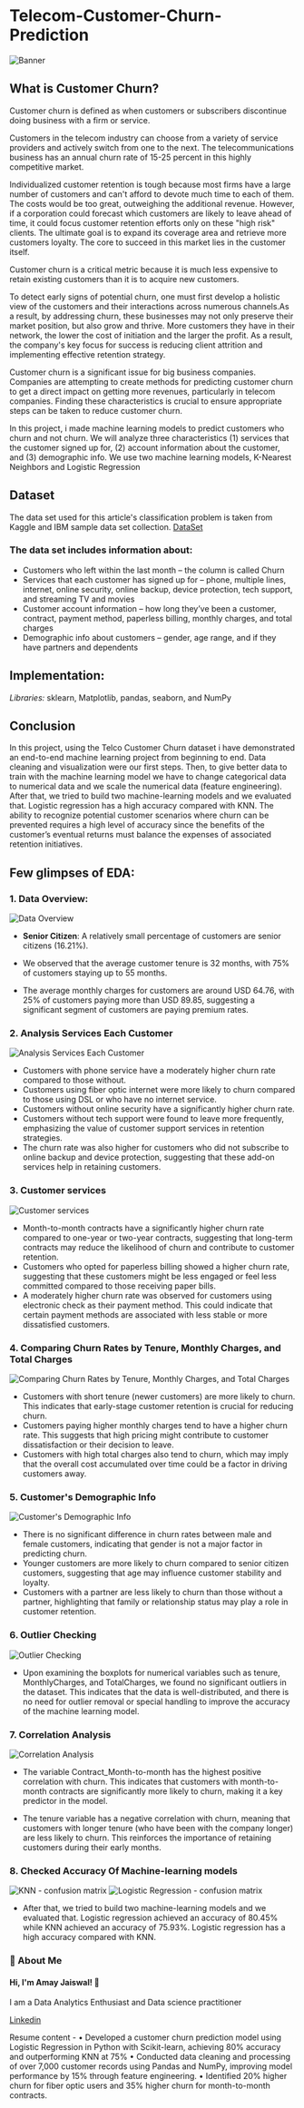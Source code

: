 # Telecom-Customer-Churn-Prediction
![Banner](https://github.com/heyamay/Telecom-Customer-Churn-Prediction/blob/main/Image.png)

## What is Customer Churn?
Customer churn is defined as when customers or subscribers discontinue doing business with a firm or service.

Customers in the telecom industry can choose from a variety of service providers and actively switch from one to the next. The telecommunications business has an annual churn rate of 15-25 percent in this highly competitive market.

Individualized customer retention is tough because most firms have a large number of customers and can't afford to devote much time to each of them. The costs would be too great, outweighing the additional revenue. However, if a corporation could forecast which customers are likely to leave ahead of time, it could focus customer retention efforts only on these "high risk" clients. The ultimate goal is to expand its coverage area and retrieve more customers loyalty. The core to succeed in this market lies in the customer itself.

Customer churn is a critical metric because it is much less expensive to retain existing customers than it is to acquire new customers.

To detect early signs of potential churn, one must first develop a holistic view of the customers and their interactions across numerous channels.As a result, by addressing churn, these businesses may not only preserve their market position, but also grow and thrive. More customers they have in their network, the lower the cost of initiation and the larger the profit. As a result, the company's key focus for success is reducing client attrition and implementing effective retention strategy.

Customer churn is a significant issue for big business companies. Companies are attempting to create methods for predicting customer churn to get a direct impact on getting more revenues, particularly in telecom companies. Finding these characteristics is crucial to ensure appropriate steps can be taken to reduce customer churn.

In this project, i made machine learning models to predict customers who churn and not churn. 
We will analyze three characteristics 
(1) services that the customer signed up for, 
(2) account information about the customer, and 
(3) demographic info. 
We use two machine learning models, K-Nearest Neighbors and Logistic Regression

## Dataset
The data set used for this article's classification problem is taken from Kaggle and IBM sample data set collection. 
[DataSet](https://www.kaggle.com/datasets/blastchar/telco-customer-churn)

### The data set includes information about:

- Customers who left within the last month – the column is called Churn
- Services that each customer has signed up for – phone, multiple lines, internet, online security, online backup, device protection, tech support, and streaming TV and movies
- Customer account information – how long they’ve been a customer, contract, payment method, paperless billing, monthly charges, and total charges
- Demographic info about customers – gender, age range, and if they have partners and dependents
## Implementation:

*Libraries:* sklearn, Matplotlib, pandas, seaborn, and NumPy

## Conclusion
In this project, using the Telco Customer Churn dataset i have demonstrated an end-to-end machine learning project from beginning to end. Data cleaning and visualization were our first steps. Then, to give better data to train with the machine learning model we have to change categorical data to numerical data and we scale the numerical data (feature engineering). After that, we tried to build two machine-learning models and we evaluated that. Logistic regression has a high accuracy compared with KNN. The ability to recognize potential customer scenarios where churn can be prevented requires a high level of accuracy since the benefits of the customer’s eventual returns must balance the expenses of associated retention initiatives.


## Few glimpses of EDA:
### 1. Data Overview:
![Data Overview](https://github.com/heyamay/Teelecom-Customer-Churn-Prediction/blob/main/Data%20Overview.jpg)

- **Senior Citizen**: A relatively small percentage of customers are senior citizens (16.21%).

- We observed that the average customer tenure is 32 months, with 75% of customers staying up to 55 months.

- The average monthly charges for customers are around USD 64.76, with 25% of customers paying more than USD 89.85, suggesting a significant segment of customers are paying premium rates.

### 2. Analysis Services Each Customer
![Analysis Services Each Customer](https://github.com/heyamay/Teelecom-Customer-Churn-Prediction/blob/main/Analysis%20Services%20Each%20Customer.jpg)

- Customers with phone service have a moderately higher churn rate compared to those without.
- Customers using fiber optic internet were more likely to churn compared to those using DSL or who have no internet service.
- Customers without online security have a significantly higher churn rate.
- Customers without tech support were found to leave more frequently, emphasizing the value of customer support services in retention strategies.
- The churn rate was also higher for customers who did not subscribe to online backup and device protection, suggesting that these add-on services help in retaining customers.

### 3. Customer services
![Customer services](https://github.com/heyamay/Teelecom-Customer-Churn-Prediction/blob/main/customer%20services.jpg)

- Month-to-month contracts have a significantly higher churn rate compared to one-year or two-year contracts, suggesting that long-term contracts may reduce the likelihood of churn and contribute to customer retention.
- Customers who opted for paperless billing showed a higher churn rate, suggesting that these customers might be less engaged or feel less committed compared to those receiving paper bills.
- A moderately higher churn rate was observed for customers using electronic check as their payment method. This could indicate that certain payment methods are associated with less stable or more dissatisfied customers.

### 4. Comparing Churn Rates by Tenure, Monthly Charges, and Total Charges
![Comparing Churn Rates by Tenure, Monthly Charges, and Total Charges](https://github.com/heyamay/Teelecom-Customer-Churn-Prediction/blob/main/Comparing%20Churn%20Rates%20by%20Tenure%2C%20Monthly%20Charges%2C%20and%20Total%20Charges.jpg)

- Customers with short tenure (newer customers) are more likely to churn. This indicates that early-stage customer retention is crucial for reducing churn.
- Customers paying higher monthly charges tend to have a higher churn rate. This suggests that high pricing might contribute to customer dissatisfaction or their decision to leave.
- Customers with high total charges also tend to churn, which may imply that the overall cost accumulated over time could be a factor in driving customers away.

### 5. Customer's Demographic Info
![Customer's Demographic Info](https://github.com/heyamay/Teelecom-Customer-Churn-Prediction/blob/main/Customer's%20Demographic%20Info.jpg)

- There is no significant difference in churn rates between male and female customers, indicating that gender is not a major factor in predicting churn.
- Younger customers are more likely to churn compared to senior citizen customers, suggesting that age may influence customer stability and loyalty.
- Customers with a partner are less likely to churn than those without a partner, highlighting that family or relationship status may play a role in customer retention.

### 6. Outlier Checking
![Outlier Checking](https://github.com/heyamay/Teelecom-Customer-Churn-Prediction/blob/main/Outlier%20Checking.jpg)

- Upon examining the boxplots for numerical variables such as tenure, MonthlyCharges, and TotalCharges, we found no significant outliers in the dataset. This indicates that the data is well-distributed, and there is no need for outlier removal or special handling to improve the accuracy of the machine learning model.

### 7. Correlation Analysis
![Correlation Analysis](https://github.com/heyamay/Teelecom-Customer-Churn-Prediction/blob/main/Correlation%20Analysis.jpg)

- The variable Contract_Month-to-month has the highest positive correlation with churn. This indicates that customers with month-to-month contracts are significantly more likely to churn, making it a key predictor in the model.
  
- The tenure variable has a negative correlation with churn, meaning that customers with longer tenure (who have been with the company longer) are less likely to churn. This reinforces the importance of retaining customers during their early months.

### 8. Checked Accuracy Of Machine-learning models
![KNN - confusion matrix](https://github.com/heyamay/Teelecom-Customer-Churn-Prediction/blob/main/KNN%20-%20confusion%20matrix.jpg)
![Logistic Regression - confusion matrix](https://github.com/heyamay/Teelecom-Customer-Churn-Prediction/blob/main/Logistic%20Regression%20-%20confusion%20matrix.jpg)

- After that, we tried to build two machine-learning models and we evaluated that. Logistic regression achieved an accuracy of 80.45% while KNN achieved an accuracy of 75.93%. Logistic regression has a high accuracy compared with KNN.

### 🚀 About Me
#### Hi, I'm Amay Jaiswal! 👋
I am a Data Analytics Enthusiast and  Data science practitioner

[Linkedin](https://www.linkedin.com/in/heyamay/)

Resume content -
• Developed a customer churn prediction model using Logistic Regression in Python with Scikit-learn, achieving 80% accuracy and outperforming KNN at 75%
• Conducted data cleaning and processing of over 7,000 customer records using Pandas and NumPy, improving model performance by 15% through feature engineering.
• Identified 20% higher churn for fiber optic users and 35% higher churn for month-to-month contracts.
  
